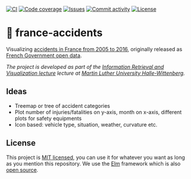 [![CI](https://img.shields.io/github/workflow/status/heinrichreimer/france-accidents/CI?style=flat-square)](https://github.com/heinrichreimer/france-accidents/actions?query=workflow%3A"CI")
[![Code coverage](https://img.shields.io/codecov/c/github/heinrichreimer/france-accidents?style=flat-square)](https://codecov.io/github/heinrichreimer/france-accidents/)
[![Issues](https://img.shields.io/github/issues/heinrichreimer/france-accidents?style=flat-square)](https://github.com/heinrichreimer/france-accidents/issues)
[![Commit activity](https://img.shields.io/github/commit-activity/m/heinrichreimer/france-accidents?style=flat-square)](https://github.com/heinrichreimer/france-accidents/commits)
[![License](https://img.shields.io/github/license/heinrichreimer/france-accidents?style=flat-square)](LICENSE)

# 🚨 france-accidents

Visualizing [accidents in France from 2005 to 2016](https://kaggle.com/ahmedlahlou/accidents-in-france-from-2005-to-2016), originally released as [French Government open data](https://data.gouv.fr/en/datasets/bases-de-donnees-annuelles-des-accidents-corporels-de-la-circulation-routiere-annees-de-2005-a-2019/).

_The project is developed as part of the [Information Retrieval and Visualization lecture](https://informatik.uni-halle.de/arbeitsgruppen/dbs/lehre/2757674_2757765/) lecture at [Martin Luther University Halle-Wittenberg](https://uni-halle.de)._

## Ideas

- Treemap or tree of accident categories
- Plot number of injuries/fatalities on y-axis, month on x-axis, different plots for safety equipments
- Icon based: vehicle type, situation, weather, curvature etc.

## License

This project is [MIT licensed](LICENSE), you can use it for whatever you want as long as you mention this repository.
We use the [Elm](https://reactjs.org/) framework which is also [open source](https://github.com/elm/core/blob/master/LICENSE).
